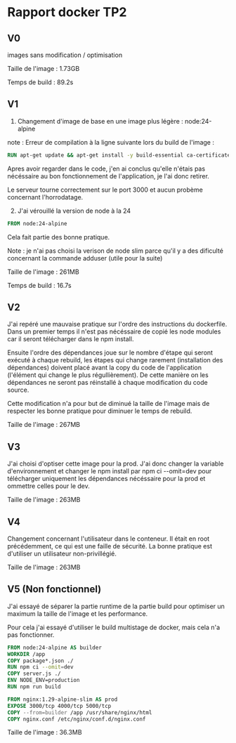 # Rapport docker TP2

## V0

images sans modification / optimisation

Taille de l'image : 1.73GB

Temps de build : 89.2s

## V1

1. Changement d'image de base en une image plus légère : node:24-alpine

note : Erreur de compilation à la ligne suivante lors du build de l'image :

```Dockerfile
RUN apt-get update && apt-get install -y build-essential ca-certificates locales && echo "en_US.UTF-8 UTF-8" > /etc/locale.gen && locale-gen
```

Apres avoir regarder dans le code, j'en ai conclus qu'elle n'étais pas nécéssaire au bon fonctionnement de l'application, je l'ai donc retirer.

Le serveur tourne correctement sur le port 3000 et aucun probème concernant l'horrodatage.

2. J'ai vérouillé la version de node à la 24

```Dockerfile
FROM node:24-alpine
```

Cela fait partie des bonne pratique.

Note : je n'ai pas choisi la verison de node slim parce qu'il y a des dificulté concernant la commande adduser (utile pour la suite)

Taille de l'image : 261MB

Temps de build : 16.7s

## V2

J'ai repéré une mauvaise pratique sur l'ordre des instructions du dockerfile.
Dans un premier temps il n'est pas nécéssaire de copié les node modules car il seront télécharger dans le npm install.

Ensuite l'ordre des dépendances joue sur le nombre d'étape qui seront exécuté à chaque rebuild, les étapes qui change rarement (installation des dépendances) doivent placé avant la copy du code de l'application (l'élément qui change le plus régullièrement). De cette manière on les dépendances ne seront pas réinstallé à chaque modification du code source.

Cette modification n'a pour but de diminué la taille de l'image mais de respecter les bonne pratique pour diminuer le temps de rebuild.

Taille de l'image : 267MB

## V3

J'ai choisi d'optiser cette image pour la prod. J'ai donc changer la variable d'environnement et changer le npm install par npm ci --omit=dev pour télécharger uniquement les dépendances nécéssaire pour la prod et ommettre celles pour le dev.

Taille de l'image : 263MB

## V4

Changement concernant l'utilisateur dans le conteneur. Il était en root précédemment, ce qui est une faille de sécurité.
La bonne pratique est d'utiliser un utilisateur non-privillégié.

Taille de l'image : 263MB

## V5 (Non fonctionnel)

J'ai essayé de séparer la partie runtime de la partie build pour optimiser un maximum la taille de l'image et les performance.

Pour cela j'ai essayé d'utiliser le build multistage de docker, mais cela n'a pas fonctionner.

```Dockerfile
FROM node:24-alpine AS builder
WORKDIR /app
COPY package*.json ./
RUN npm ci --omit=dev
COPY server.js ./
ENV NODE_ENV=production
RUN npm run build

FROM nginx:1.29-alpine-slim AS prod
EXPOSE 3000/tcp 4000/tcp 5000/tcp
COPY --from=builder /app /usr/share/nginx/html
COPY nginx.conf /etc/nginx/conf.d/nginx.conf
```

Taille de l'image : 36.3MB
